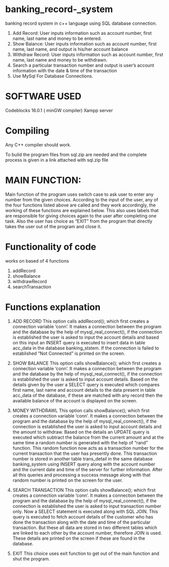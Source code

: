 # banking_record-_system
banking record system in c++ language using SQL database connection.
1.	Add Record: User inputs information such as account number, first name, last name and money to be entered. 
2.	Show Balance: User inputs information such as account number, first name, last name, and output is his/her account balance 
3.	Withdraw Record: User inputs information such as account number, first name, last name and money to be withdrawn. 
4.	Search a particular transaction number and output is user’s account information with the date & time of the transaction 
5.	Use MySql For Database Connections.

# SOFTWARE USED
Codeblocks   16.0.1 ( minGW compiler)
Xampp server

# Compiling
Any C++ compiler should work.

To bulid the program files from sql.zip are needed and the complete process is given in a link attached with sql.zip file


# MAIN FUNCTION:
Main function of the program uses switch case to ask user to enter any number from the given choices. According to the input of the user, any of the four functions listed above are called and they work accordingly, the working of these functions are explained below. This also uses labels that are responsible for giving choices again to the user after completing one task. Also the user has choice as “EXIT” from the program that directly takes the user out of the program and close it.

# Functionality of code
works on based of 4 functions
1. addRecord
2. showBalance
3. withdrawRecord
4. searchTransaction

# Functions explanation
1.	ADD RECORD
This option calls addRecord(); which first creates a connection variable ‘conn’. It makes a connection between the program and the database by the help of mysql_real_connect(), if the connection is established the user is asked to input the account details and based on this input an INSERT query is executed to insert data in table acc_data in the database banking_ststem. If the connection is failed to established “Not Connected” is printed on the screen.

2.	SHOW BALANCE
This option calls showBalance(); which first creates a connection variable ‘conn’. It makes a connection between the program and the database by the help of mysql_real_connect(), if the connection is established the user is asked to input account details. Based on the details given by the user a SELECT query is executed which compares  first name, last name and account details to the data present in table acc_data of the database, if these are matched with any record then the available balance of the account is displayed on the screen. 

3.	MONEY WITHDRAWL
This option calls showBalance(); which first creates a connection variable ‘conn’. It makes a connection between the program and the database by the help of mysql_real_connect(), if the connection is established the user is asked to input account details and the amount to withdraw. Based on the details an UPDATE query is executed which subtract the balance from the current amount and at the same time a random number is generated with the help of “rand” function. This random function now acts as a transaction number for the current transaction that the user has presently done. This transaction number is stored in another table trans_detail in the same database banking_system using INSERT query along with the account number and the current date and time of the server for further information. After all this queries and processing a success message along with that random number is printed on the screen for the user.

4.	SEARCH TRANSACTION
This option calls showBalance(); which first creates a connection variable ‘conn’. It makes a connection between the program and the database by the help of mysql_real_connect(), if the connection is established the user is asked to input transaction number only. Now a SELECT statement is executed along with SQL JOIN. This query is executed to fetch account details of the customer who has done the transaction along with the date and time of the particular transaction. But these all data are stored in two different tables which are linked to each other by the account number, therefore JOIN is used. These details are printed on the screen if these are found in the database.

5.	EXIT
This choice uses exit function to get out of the main function and shut the program.


